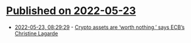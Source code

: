 # [Published on 2022-05-23](index.md)

* [2022-05-23, 08:29:29](https://news.ycombinator.com/item?id=31476551) - [Crypto assets are ‘worth nothing,’ says ECB’s Christine Lagarde](https://www.politico.eu/article/crypto-assets-worth-nothing-ecb-christine-lagarde/)
